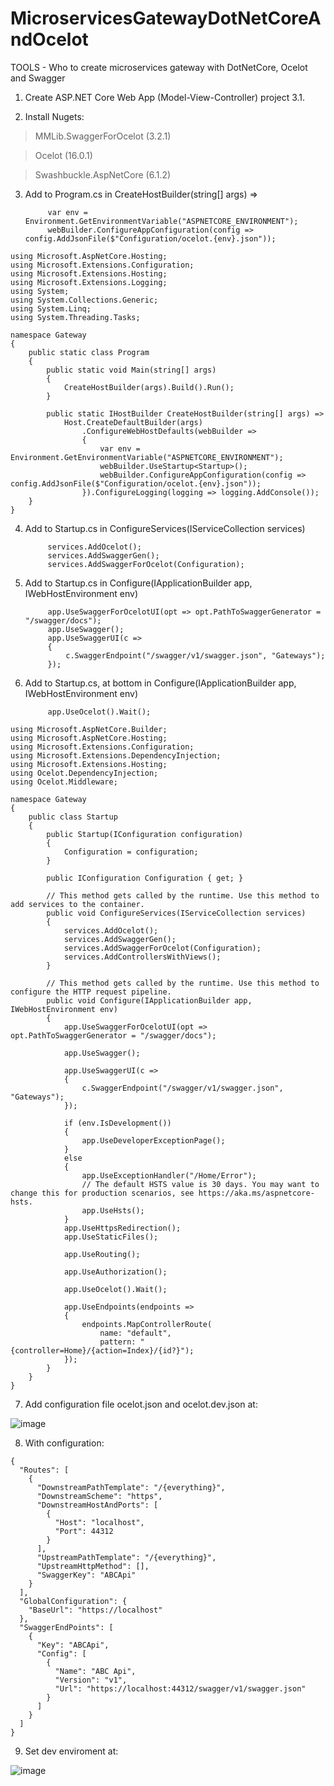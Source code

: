 # MicroservicesGatewayDotNetCoreAndOcelot
TOOLS - Who to create microservices gateway with DotNetCore, Ocelot and Swagger 


1. Create ASP.NET Core Web App (Model-View-Controller)  project 3.1.

2. Install Nugets:

>MMLib.SwaggerForOcelot (3.2.1)

>Ocelot (16.0.1)

>Swashbuckle.AspNetCore (6.1.2)

3. Add to Program.cs in CreateHostBuilder(string[] args) =>

            var env = Environment.GetEnvironmentVariable("ASPNETCORE_ENVIRONMENT");
            webBuilder.ConfigureAppConfiguration(config => config.AddJsonFile($"Configuration/ocelot.{env}.json"));

```
using Microsoft.AspNetCore.Hosting;
using Microsoft.Extensions.Configuration;
using Microsoft.Extensions.Hosting;
using Microsoft.Extensions.Logging;
using System;
using System.Collections.Generic;
using System.Linq;
using System.Threading.Tasks;

namespace Gateway
{
    public static class Program
    {
        public static void Main(string[] args)
        {
            CreateHostBuilder(args).Build().Run();
        }

        public static IHostBuilder CreateHostBuilder(string[] args) =>
            Host.CreateDefaultBuilder(args)
                .ConfigureWebHostDefaults(webBuilder =>
                {
                    var env = Environment.GetEnvironmentVariable("ASPNETCORE_ENVIRONMENT");
                    webBuilder.UseStartup<Startup>();
                    webBuilder.ConfigureAppConfiguration(config => config.AddJsonFile($"Configuration/ocelot.{env}.json"));
                }).ConfigureLogging(logging => logging.AddConsole());
    }
}
```

4. Add to Startup.cs in ConfigureServices(IServiceCollection services)

            services.AddOcelot();
            services.AddSwaggerGen();
            services.AddSwaggerForOcelot(Configuration);
            
5. Add to Startup.cs in Configure(IApplicationBuilder app, IWebHostEnvironment env)

            app.UseSwaggerForOcelotUI(opt => opt.PathToSwaggerGenerator = "/swagger/docs");
            app.UseSwagger();
            app.UseSwaggerUI(c =>
            {
                c.SwaggerEndpoint("/swagger/v1/swagger.json", "Gateways");
            });      
            
6. Add to Startup.cs, at bottom in Configure(IApplicationBuilder app, IWebHostEnvironment env)

            app.UseOcelot().Wait();

```
using Microsoft.AspNetCore.Builder;
using Microsoft.AspNetCore.Hosting;
using Microsoft.Extensions.Configuration;
using Microsoft.Extensions.DependencyInjection;
using Microsoft.Extensions.Hosting;
using Ocelot.DependencyInjection;
using Ocelot.Middleware;

namespace Gateway
{
    public class Startup
    {
        public Startup(IConfiguration configuration)
        {
            Configuration = configuration;
        }

        public IConfiguration Configuration { get; }

        // This method gets called by the runtime. Use this method to add services to the container.
        public void ConfigureServices(IServiceCollection services)
        {
            services.AddOcelot();
            services.AddSwaggerGen();
            services.AddSwaggerForOcelot(Configuration);
            services.AddControllersWithViews();
        }

        // This method gets called by the runtime. Use this method to configure the HTTP request pipeline.
        public void Configure(IApplicationBuilder app, IWebHostEnvironment env)
        {
            app.UseSwaggerForOcelotUI(opt => opt.PathToSwaggerGenerator = "/swagger/docs");

            app.UseSwagger();

            app.UseSwaggerUI(c =>
            {
                c.SwaggerEndpoint("/swagger/v1/swagger.json", "Gateways");
            });

            if (env.IsDevelopment())
            {
                app.UseDeveloperExceptionPage();
            }
            else
            {
                app.UseExceptionHandler("/Home/Error");
                // The default HSTS value is 30 days. You may want to change this for production scenarios, see https://aka.ms/aspnetcore-hsts.
                app.UseHsts();
            }
            app.UseHttpsRedirection();
            app.UseStaticFiles();

            app.UseRouting();

            app.UseAuthorization();

            app.UseOcelot().Wait();

            app.UseEndpoints(endpoints =>
            {
                endpoints.MapControllerRoute(
                    name: "default",
                    pattern: "{controller=Home}/{action=Index}/{id?}");
            });
        }
    }
}
```

7. Add configuration file ocelot.json and ocelot.dev.json at:

![image](https://user-images.githubusercontent.com/6674269/115074760-0d755680-9ef2-11eb-8cf5-9e252859d0c3.png)


8. With configuration:

```
{
  "Routes": [
    {
      "DownstreamPathTemplate": "/{everything}",
      "DownstreamScheme": "https",
      "DownstreamHostAndPorts": [
        {
          "Host": "localhost",
          "Port": 44312
        }
      ],
      "UpstreamPathTemplate": "/{everything}",
      "UpstreamHttpMethod": [],
      "SwaggerKey": "ABCApi"
    }
  ],
  "GlobalConfiguration": {
    "BaseUrl": "https://localhost"
  },
  "SwaggerEndPoints": [
    {
      "Key": "ABCApi",
      "Config": [
        {
          "Name": "ABC Api",
          "Version": "v1",
          "Url": "https://localhost:44312/swagger/v1/swagger.json"
        }
      ]
    }
  ]
}
```

9. Set dev enviroment at:

![image](https://user-images.githubusercontent.com/6674269/115075157-8f657f80-9ef2-11eb-8054-b019aa042f51.png)


